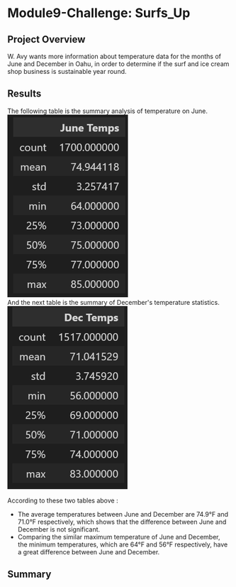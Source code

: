 # Module9-Challenge: Surfs_Up

## Project Overview 
W. Avy wants more information about temperature data for the months of June and December in Oahu, in order to determine if the surf and ice cream shop business is sustainable year round.
## Results
The following table is the summary analysis of temperature on June.  
![June](https://github.com/cffhr99/Module9-Challenge/blob/main/images/june_df.PNG?raw=true)  
And the next table is the summary of December's temperature statistics.  
![December](https://github.com/cffhr99/Module9-Challenge/blob/main/images/dec_df.PNG)  

According to these two tables above :
 - The average temperatures between June and December are 74.9&deg;F and 71.0&deg;F respectively, which shows that the difference between June and December is not significant.
 - Comparing the similar maximum temperature of June and December, the minimum temperatures, which are 64&deg;F and 56&deg;F respectively, have a great difference between June and December.

## Summary

